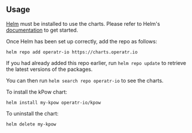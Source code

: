 ## Usage

[Helm](https://helm.sh) must be installed to use the charts.  Please refer to
Helm's [documentation](https://helm.sh/docs) to get started.

Once Helm has been set up correctly, add the repo as follows:

  `helm repo add operatr-io https://charts.operatr.io`

If you had already added this repo earlier, run `helm repo update` to retrieve the latest versions of the packages.  

You can then run `helm search repo operatr-io` to see the charts.

To install the kPow chart:

  `helm install my-kpow operatr-io/kpow`

To uninstall the chart:

  `helm delete my-kpow`
